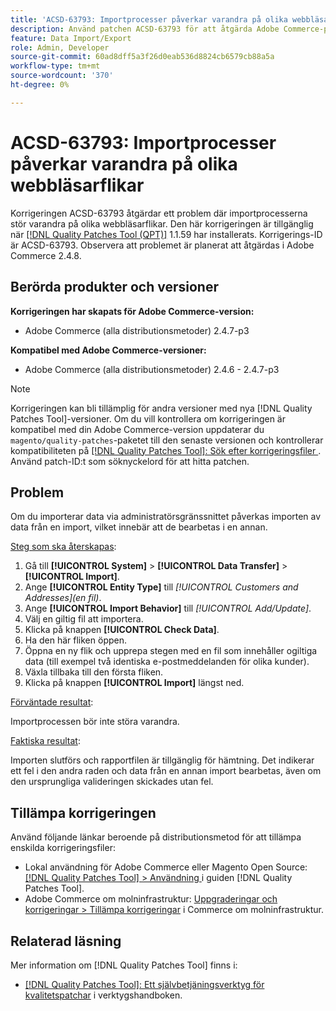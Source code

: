 ```yaml
---
title: 'ACSD-63793: Importprocesser påverkar varandra på olika webbläsarflikar'
description: Använd patchen ACSD-63793 för att åtgärda Adobe Commerce-problemet där importprocesserna stör varandra på olika webbläsarflikar.
feature: Data Import/Export
role: Admin, Developer
source-git-commit: 60ad8dff5a3f26d0eab536d8824cb6579cb88a5a
workflow-type: tm+mt
source-wordcount: '370'
ht-degree: 0%

---
```



# ACSD-63793: Importprocesser påverkar varandra på olika webbläsarflikar

Korrigeringen ACSD-63793 åtgärdar ett problem där importprocesserna stör varandra på olika webbläsarflikar. Den här korrigeringen är tillgänglig när [[!DNL Quality Patches Tool (QPT)]](/help/tools/quality-patches-tool/quality-patches-tool-to-self-serve-quality-patches.md) 1.1.59 har installerats. Korrigerings-ID är ACSD-63793. Observera att problemet är planerat att åtgärdas i Adobe Commerce 2.4.8.

## Berörda produkter och versioner

**Korrigeringen har skapats för Adobe Commerce-version:**

* Adobe Commerce (alla distributionsmetoder) 2.4.7-p3

**Kompatibel med Adobe Commerce-versioner:**

* Adobe Commerce (alla distributionsmetoder) 2.4.6 - 2.4.7-p3

>[!NOTE]
>
>Korrigeringen kan bli tillämplig för andra versioner med nya [!DNL Quality Patches Tool]-versioner. Om du vill kontrollera om korrigeringen är kompatibel med din Adobe Commerce-version uppdaterar du `magento/quality-patches`-paketet till den senaste versionen och kontrollerar kompatibiliteten på [[!DNL Quality Patches Tool]: Sök efter korrigeringsfiler ](https://experienceleague.adobe.com/tools/commerce-quality-patches/index.html). Använd patch-ID:t som söknyckelord för att hitta patchen.

## Problem

Om du importerar data via administratörsgränssnittet påverkas importen av data från en import, vilket innebär att de bearbetas i en annan.

<u>Steg som ska återskapas</u>:

1. Gå till **[!UICONTROL System]** > **[!UICONTROL Data Transfer]** > **[!UICONTROL Import]**.
1. Ange **[!UICONTROL Entity Type]** till *[!UICONTROL Customers and Addresses](en fil)*.
1. Ange **[!UICONTROL Import Behavior]** till *[!UICONTROL Add/Update]*.
1. Välj en giltig fil att importera.
1. Klicka på knappen **[!UICONTROL Check Data]**.
1. Ha den här fliken öppen.
1. Öppna en ny flik och upprepa stegen med en fil som innehåller ogiltiga data (till exempel två identiska e-postmeddelanden för olika kunder).
1. Växla tillbaka till den första fliken.
1. Klicka på knappen **[!UICONTROL Import]** längst ned.

<u>Förväntade resultat</u>:

Importprocessen bör inte störa varandra.

<u>Faktiska resultat</u>:

Importen slutförs och rapportfilen är tillgänglig för hämtning. Det indikerar ett fel i den andra raden och data från en annan import bearbetas, även om den ursprungliga valideringen skickades utan fel.

## Tillämpa korrigeringen

Använd följande länkar beroende på distributionsmetod för att tillämpa enskilda korrigeringsfiler:

* Lokal användning för Adobe Commerce eller Magento Open Source: [[!DNL Quality Patches Tool] > Användning ](/help/tools/quality-patches-tool/usage.md) i guiden [!DNL Quality Patches Tool].
* Adobe Commerce om molninfrastruktur: [Uppgraderingar och korrigeringar > Tillämpa korrigeringar](https://experienceleague.adobe.com/docs/commerce-cloud-service/user-guide/develop/upgrade/apply-patches.html) i Commerce om molninfrastruktur.

## Relaterad läsning

Mer information om [!DNL Quality Patches Tool] finns i:

* [[!DNL Quality Patches Tool]: Ett självbetjäningsverktyg för kvalitetspatchar](/help/tools/quality-patches-tool/quality-patches-tool-to-self-serve-quality-patches.md) i verktygshandboken.
